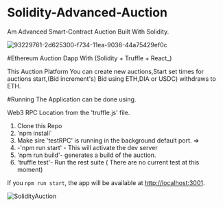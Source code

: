 # Solidity-Advanced-Auction
Am Advanced Smart-Contract Auction Built With Solidity.



![93229761-2d625300-f734-11ea-9036-44a75429ef0c](https://user-images.githubusercontent.com/59753390/152856078-c67f2590-45f6-4144-b17c-2086fddf11ee.gif)

#Ethereum Auction Dapp With (Solidity + Truffle + React_)

This Auction Platform You can create new auctions,Start set times for auctions start,(Bid increment's) Bid using ETH,DIA or USDC) 
withdraws to ETH.

#Running The Application can be done using.

Web3 RPC Location from the 'truffle.js' file.

1. Clone this Repo
2. 'npm install`
3. Make sire 'testRPC' is running in the background default port. =>
4. -'npm run start' - This will activate the dev server
5. 'npm run build'- generates a build of the auction.
6. 'truffle test'- Run the rest suite ( There are no current test at this moment)

If you `npm run start`, the app will be available at <http://localhost:3001>.


![SolidityAuction](https://user-images.githubusercontent.com/59753390/152060676-1c4c8491-2dc5-4a73-869f-f023973bac98.png)


